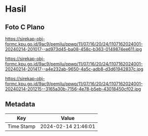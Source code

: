 # Hasil

## Foto C Plano

https://sirekap-obj-formc.kpu.go.id/9ac9/pemilu/ppwp/11/07/16/20/24/1107162024001-20240214-201017--ad973d45-ba08-458c-b363-0149874ee611.jpg

https://sirekap-obj-formc.kpu.go.id/9ac9/pemilu/ppwp/11/07/16/20/24/1107162024001-20240214-201417--a4e232ab-9650-4a5c-adb8-d3d61942837c.jpg

https://sirekap-obj-formc.kpu.go.id/9ac9/pemilu/ppwp/11/07/16/20/24/1107162024001-20240214-201215--3165a30b-7156-4e78-b5eb-43018450cf02.jpg


## Metadata

| Key        | Value               |
| ---------- | ------------------- |
| Time Stamp | 2024-02-14 21:46:01 |



